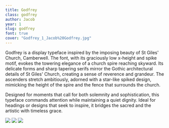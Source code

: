 ```yaml
---
title: Godfrey
class: godfrey
author: Jacob
year: 1
slug: godfrey
font: true
cover: "Godfrey_1_Jacob%20Godfrey.jpg"
---
```


Godfrey is a display typeface inspired by the imposing beauty of St Giles' Church, Camberwell. The font, with its graciously low x-height and spike motif, evokes the towering elegance of a church spire reaching skyward. Its delicate forms and sharp tapering serifs mirror the Gothic architectural details of St Giles' Church, creating a sense of reverence and grandeur. The ascenders stretch ambitiously, adorned with a star-like spiked design, mimicking the height of the spire and the fence that surrounds the church.

Designed for moments that call for both solemnity and sophistication, this typeface commands attention while maintaining a quiet dignity. Ideal for headings or designs that seek to inspire, it bridges the sacred and the artistic with timeless grace.

![](/images/Godfrey_1_Jacob%20Godfrey.jpg)
![](/images/Godfrey_2_Jacob%20Godfrey.jpg)
![](/images/Godfrey_3_Jacob%20Godfrey.jpg)
